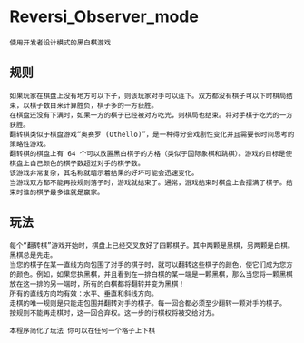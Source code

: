 # Reversi_Observer_mode
    使用开发者设计模式的黑白棋游戏

## 规则
    如果玩家在棋盘上没有地方可以下子，则该玩家对手可以连下。双方都没有棋子可以下时棋局结束，以棋子数目来计算胜负，棋子多的一方获胜。
    在棋盘还没有下满时，如果一方的棋子已经被对方吃光，则棋局也结束。将对手棋子吃光的一方获胜。
    翻转棋类似于棋盘游戏“奥赛罗 (Othello)”，是一种得分会戏剧性变化并且需要长时间思考的策略性游戏。
    翻转棋的棋盘上有 64 个可以放置黑白棋子的方格（类似于国际象棋和跳棋）。游戏的目标是使棋盘上自己颜色的棋子数超过对手的棋子数。
    该游戏非常复杂，其名称就暗示着结果的好坏可能会迅速变化。
    当游戏双方都不能再按规则落子时，游戏就结束了。通常，游戏结束时棋盘上会摆满了棋子。结束时谁的棋子最多谁就是赢家。
## 玩法
    每个“翻转棋”游戏开始时，棋盘上已经交叉放好了四颗棋子。其中两颗是黑棋，另两颗是白棋。黑棋总是先走。
    当您的棋子在某一直线方向包围了对手的棋子时，就可以翻转这些棋子的颜色，使它们成为您方的颜色。例如，如果您执黑棋，并且看到在一排白棋的某一端是一颗黑棋，那么当您将一颗黑棋放在这一排的另一端时，所有的白棋都将翻转并变为黑棋！
    所有的直线方向均有效：水平、垂直和斜线方向。
    走棋的唯一规则是只能走包围并翻转对手的棋子。每一回合都必须至少翻转一颗对手的棋子。
    按规则不能再走棋时，这一回合弃权。这一步的行棋权将被交给对方。

    本程序简化了玩法 你可以在任何一个格子上下棋
    
